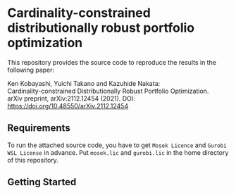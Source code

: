 # Cardinality-constrained distributionally robust portfolio optimization

This repository provides the source code to reproduce the results in the following paper:

Ken Kobayashi, Yuichi Takano and Kazuhide Nakata:  
Cardinality-constrained Distributionally Robust Portfolio Optimization.  
arXiv preprint, arXiv:2112.12454 (2021).
DOI: https://doi.org/10.48550/arXiv.2112.12454

## Requirements

To run the attached source code, you have to get `Mosek Licence` and `Gurobi WSL License` in advance. 
Put `mosek.lic` and `gurobi.lic` in the home directory of this repository.

## Getting Started